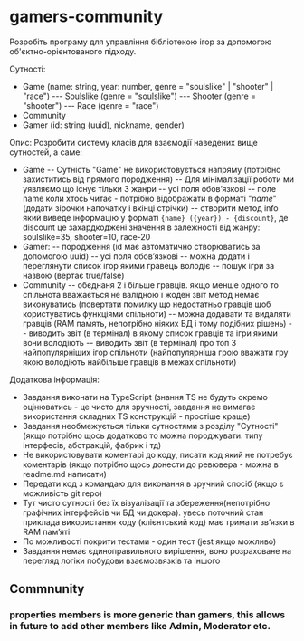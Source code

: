 # gamers-community

Розробіть програму для управління бібліотекою ігор за допомогою об'єктно-орієнтованого підходу.

Сутності:
 - Game (name: string, year: number, genre = "soulslike" | "shooter" | "race")
 --- Soulslike (genre = "soulslike")
 --- Shooter (genre = "shooter")
 --- Race (genre = "race")
 - Community
 - Gamer (id: string (uuid), nickname, gender)

Опис:
Розробити систему класів для взаємодії наведених вище сутностей, а саме:
 - Game
 -- Сутність "Game" не використовується напряму (потрібно захиститись від прямого породження)
 -- Для мінімалізації роботи ми уявляємо що існує тільки 3 жанри
 -- усі поля обовʼязкові
 -- поле name коли хтось читає - потрібно відображати в форматі "*name*" (додати зірочки напочатку і вкінці стрічки)
 -- створити метод info який виведе інформацію у форматі `{name} ({year}) - {discount}`, де discount це захардкоджені значення в залежності від жанру: soulslike=35, shooter=10, race-20
 - Gamer:
 -- породження (id має автоматично створюватись за допомогою uuid)
 -- усі поля обовʼязкові
 -- можна додати і переглянути список ігор якими гравець володіє
 -- пошук ігри за назвою (вертає true/false)
 - Community
 -- обєднаня 2 і більше гравців. якщо менше одного то спільнота вважається не валідною і жоден звіт метод немає виконуватись (повертати помилку що недостатньо гравців щоб користуватись функціями спільноти)
 -- можна додавати та видаляти гравців (RAM память, непотрібно ніяких БД і тому подібних рішень)
 -- виводить звіт (в термінал) в якому список гравців та ігри якими вони володіють
 -- виводить звіт (в термінал) про топ 3 найпопулярніших ігор спільноти (найпопулярніша грою вважати гру якою володіють найбільше гравців в межах спільноти)


Додаткова інформація:
 - Завдання виконати на TypeScript (знання TS не будуть окремо оцінюватись - це чисто для зручності, завдання не вимагає використання складних TS конструкцій - простіше краще)
 - Завдання необмежується тільки сутностями з розділу "Сутності" (якщо потрібно щось додатково то можна породжувати: типу інтерфесів, абстракцій, фабрик і тд)
 - Не використовувати коментарі до коду, писати код який не потребує коментарів (якщо потрібно щось донести до ревювера - можна в readme.md написати)
 - Передати код з командаю для виконання в зручний спосіб (якщо є можливість git repo)
 - Тут чисто сутності без їх візуалізації та збереження(непотрібно графічних інтерфейсів чи БД чи докера). увесь поточний стан приклада використання коду (клієнтський код) має тримати звʼязки в RAM памʼяті
 - По можливості покрити тестами - один тест (jest якщо можливо)
 - Завдання немає єдиноправильного вирішення, воно розраховане на перегляд логіки побудови взаємозвязків та іншого


## Commnunity

### properties members is more generic than gamers, this allows in future to add other members like Admin, Moderator etc.
